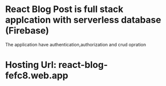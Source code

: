 # React Blog Post is full stack applcation with serverless database (Firebase)
 The application have authentication,authorization and crud opration
 # Hosting Url: react-blog-fefc8.web.app
